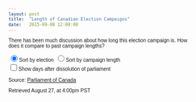 ```yaml
---
layout: post
title:  "Length of Canadian Election Campaigns"
date:   2015-09-08 12:00:00
---
```


There has been much discussion about how long this election campaign is. How does it compare to past campaign lengths?

<style>

body {
  font: 10px sans-serif;
}

.axis path,
.axis line {
  fill: none;
  stroke: #000;
  shape-rendering: crispEdges;
}

.bar {
  fill: steelblue;
}

.x.axis path {
  display: none;
}

.selected:after {
  content: "\0025BC";
}

.hidden {
	display: none;
}

#tooltip {
	border: 1px solid black;
	background-color: white;
        position: absolute;
        width: 400px;
        height: auto;
        padding: 10px;
        pointer-events: none;
}

#tooltip p {
	font-family: sans-serif;
	font-size: 16px;
	margin: 0;
}

#tooltip strong {
	text-transform: uppercase;
}

#tiptop {
	margin-bottom: 10px !important;
}

</style>

<div id="tooltip" class="hidden">
	<p id="tipTop"><strong><span id="tipNum"></span> General Election</strong></p>
	<p>Dissolution of previous parliament: <span id="tipDissolution"></span></p>
	<p>Writs issued: <span id="tipWrits"></span></p>
	<p>Election Day(s): <span id="tipElection"></span></p>
</div>
<div id="controls">
	<div class="sorting">
		<label><input class="sortOpt" data-key="Election" type="radio" name ="sorting" checked>Sort by election</label>
		<label><input class="sortOpt" data-key="Length" type="radio" name="sorting">Sort by campaign length</label>
	</div>
	<label><input class="showDissolution" name="dissolution" type="checkbox">Show days after dissolution of parliament</label>
</div>
<div class="chart"></div>

<script src="http://d3js.org/d3.v3.min.js"></script>
<!--<script src="{{ site.baseurl }}/d3.min.js"></script>-->
<script>
var margin = {top: 40, right: 20, bottom: 30, left: 40},
    width = 800 - margin.left - margin.right,
    height = 500 - margin.top - margin.bottom;
	
var format = d3.time.format("%Y-%m-%d");

var x = d3.scale.ordinal()
    .rangeRoundBands([0, width], .1);

var y = d3.scale.linear()
    .rangeRound([height, 0]);

var color = d3.scale.ordinal()
    .range(["#bd0026", "#f03b20", "#fd8d3c", "#fecc5c", "#ffffb2", "#d0743c", "#ff8c00"]);

var xAxis = d3.svg.axis()
    .scale(x)
    .orient("bottom");

var yAxis = d3.svg.axis()
    .scale(y)
    .orient("left")
    .tickFormat(d3.format(".2s"));

var svg = d3.select(".chart").append("svg")
    .attr("width", width + margin.left + margin.right)
    .attr("height", height + margin.top + margin.bottom)
  .append("g")
    .attr("transform", "translate(" + margin.left + "," + margin.top + ")")
	.attr("class", "bars");
	
var sortOption = "Election";

var showDissolution = 0;
var first = 0;

generateChart();

d3.selectAll(".showDissolution")
.on("click", dissolution);

function dissolution() {
	showDissolution = (showDissolution == 0) ? 1 : 0;
	d3.select("g.bars").selectAll( "g" ).remove(); 
	generateChart();
}

function generateChart() {
d3.csv("{{ site.baseurl }}/data/election_lengths.csv", function(error, data) {
  if (error) throw error;

  if (!showDissolution) {
  var color = d3.scale.ordinal()
      .range(["#f03b20", "#fd8d3c", "#fecc5c", "#ffffb2", "#d0743c", "#ff8c00"]);
	  color.domain(d3.keys(data[0]).filter(function(key) { return (key !== "Election" && key !== "General Election" && key !== "Days after dissolution" && key !== "Dissolution of Previous Parliament" && key !== "Writs Issued" && key !== "Election Day(s)"); }));
  } else {
  var color = d3.scale.ordinal()
      .range(["#bd0026", "#f03b20", "#fd8d3c", "#fecc5c", "#ffffb2", "#d0743c", "#ff8c00"]);
  	color.domain(d3.keys(data[0]).filter(function(key) { return (key !== "Election" && key !== "General Election" && key !== "Dissolution of Previous Parliament" && key !== "Writs Issued" && key !== "Election Day(s)"); }));
  }

	// Assign new data types
  data.forEach(function(d) {
    var y0 = 0;
    d.lengths = color.domain().map(function(name) { return {name: name, y0: y0, y1: y0 += +d[name]}; });
    d.total = d.lengths[d.lengths.length - 1].y1;
  });

  if (sortOption === "Election") {
	  data.sort(function(a, b) { return a.Election - b.Election; });
  } else {
  	  data.sort(function(a, b) { return a.total - b.total; });
  }

  x.domain(data.map(function(d) { return d.Election; }));
  //y.domain([0, d3.max(data, function(d) { return d.total; })]);
  y.domain([0, 120]);

  // X axis
  svg.append("g")
      .attr("class", "x axis")
      .attr("transform", "translate(0," + height + ")")
      .call(xAxis);

  // Y axis
  svg.append("g")
      .attr("class", "y axis")
      .call(yAxis)
    .append("text")
      .attr("transform", "rotate(-90)")
      .attr("y", 6)
      .attr("dy", ".71em")
      .style("text-anchor", "end")
      .text("Days");

  // Create election length data, align it horizontally
  var election = svg.selectAll(".election")
      .data(data)
    .enter().append("g")
      .attr("class", "electionBar")
      .attr("transform", function(d) { return "translate(" + x(d.Election) + ",0)"; })
    	.on("mouseover", function(d) {
    		showTooltip(d);
    	})
    	.on("mouseout", function(d) {
    		d3.select("#tooltip").classed("hidden", true);
    	});

  // Position election length data
  election.selectAll("rect")
      .data(function(d) {  return d.lengths; })
    .enter().append("rect")
      .attr("width", x.rangeBand())
	  .attr("y", height)
	  .attr("height", 0)
      .style("fill", function(d) { return color(d.name); })
	.attr("class", "databar");

  function showTooltip(d) {
	  console.log(d);
	  
	  var xPos = x(d.Election);
	  var yPos = y(d.total) + 150;
	  
	d3.select("#tooltip")
	  .style("left", xPos + "px")
	  .style("top", yPos + "px")
	  .select("#tipNum")
	  .text(d["General Election"]);
	  
	d3.select("#tooltip")
	  .select("#tipDissolution")
	  .text(d["Dissolution of Previous Parliament"]);
	  
	d3.select("#tooltip")
	  .select("#tipWrits")
	  .text(d["Writs Issued"]);
	  
	d3.select("#tooltip")
	  .select("#tipElection")
	  .text(d["Election Day(s)"]);
	  
  	d3.select("#tooltip").classed("hidden", false);
  }
  
  // Create bar labels
  election.append("text")
	  .attr("x", 2)
	  .attr("y", height)
	  .text(function(d) { return d.total; });
  
  election.transition()
	  .delay(function(d, i) {return i * 8})
	  .selectAll("rect")
	  .attr("y", function(d) {  return y(d.y1); })
	  .attr("height", function(d) { return y(d.y0) - y(d.y1); });
  
  election.transition()
	  .delay(function(d, i) {return i * 8})
	  .selectAll("text")
  	  .attr("y", function(d) { return y(d.total) - 5; });

  // Create legend groups
  var legend = svg.selectAll(".legend")
      .data(color.domain().slice().reverse())
    .enter().append("g")
      .attr("class", "legend")
      .attr("transform", function(d, i) { return "translate(0," + i * 20 + ")"; });

  // Draw legend boxes
  legend.append("rect")
      .attr("x", width - 18)
      .attr("width", 18)
      .attr("height", 18)
      .style("fill", color);

  // Draw legend text
  legend.append("text")
      .attr("x", width - 24)
      .attr("y", 9)
      .attr("dy", ".35em")
      .style("text-anchor", "end")
      .text(function(d) { return d; });

  // The arrow that controls sorting
  var columnLabel = d3.selectAll(".sortOpt")
      .datum(function() { return this.getAttribute("data-key"); })
      .on("click", clicked);
	  
  function clicked(key) {
	  if (key === "Election" && sortOption !== "Election") {
		  sortOption = "Election";
		  data.sort(function(a, b) { return a.Election - b.Election; });
	  } else if (sortOption !== "Length"){
		  sortOption = "Length";
		  data.sort(function(a, b) { return a.total - b.total; });
	  }

	  x.domain(data.map(function(d) { return d.Election; }));

	  election.transition()
		  .delay(function(d) {return d.Election * 8})
		  .attr("transform", function(d) { return "translate(" + x(d.Election) + ",0)"; });

	  svg.selectAll("g.x.axis")
		  .transition()
		  .delay(function(d) {return 5;})
          .call(xAxis);

  }

});
}

</script>


Source: [Parliament of Canada](http://www.parl.gc.ca/about/parliament/PARLINFO/infography/LengthFederalElection-e.htm)

Retrieved August 27, at 4:00pm PST
